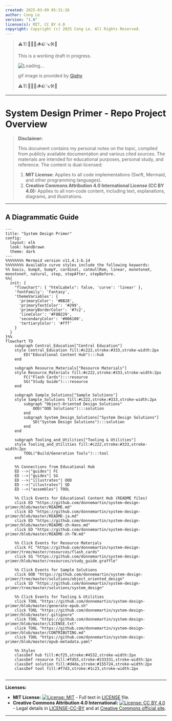 ```yaml
---
created: 2025-03-09 05:31:26
author: Cong Le
version: "1.0"
license(s): MIT, CC BY 4.0
copyright: Copyright (c) 2025 Cong Le. All Rights Reserved.
---
```


> ⚠️🏗️🚧🦺🧱🪵🪨🪚🛠️👷
> 
> This is a working draft in progress.
> 
> ![Loading...](https://media4.giphy.com/media/v1.Y2lkPTc5MGI3NjExb2Y3MWpzdXVkY2Y0YXRhZHliMzFxbm1sNWk2eHkzOWlncmYxcGI1eSZlcD12MV9pbnRlcm5hbF9naWZfYnlfaWQmY3Q9Zw/9LQHvkbIzTSLe/giphy.gif)
> 
> gif image is provided by [Giphy](https://giphy.com)
> 
> ⚠️🏗️🚧🦺🧱🪵🪨🪚🛠️👷

----


# System Design Primer - Repo Project Overview
> **Disclaimer:**
>
> This document contains my personal notes on the topic,
> compiled from publicly available documentation and various cited sources.
> The materials are intended for educational purposes, personal study, and reference.
> The content is dual-licensed:
> 1. **MIT License:** Applies to all code implementations (Swift, Mermaid, and other programming languages).
> 2. **Creative Commons Attribution 4.0 International License (CC BY 4.0):** Applies to all non-code content, including text, explanations, diagrams, and illustrations.
---


## A Diagrammatic Guide 


```mermaid
---
title: "System Design Primer"
config:
  layout: elk
  look: handDrawn
  theme: dark
---
%%%%%%%% Mermaid version v11.4.1-b.14
%%%%%%%% Available curve styles include the following keywords:
%% basis, bumpX, bumpY, cardinal, catmullRom, linear, monotoneX, monotoneY, natural, step, stepAfter, stepBefore.
%%{
  init: {
    "flowchart": { "htmlLabels": false, 'curve': 'linear' },
    'fontFamily': 'Fantasy',
    'themeVariables': {
      'primaryColor': '#BB28',
      'primaryTextColor': '#299',
      'primaryBorderColor': '#7c2',
      'lineColor': '#F8B229',
      'secondaryColor': '#006100',
      'tertiaryColor': '#fff'
    }
  }
}%%
flowchart TD
    subgraph Central_Education["Central Education"]
    style Central_Education fill:#c222,stroke:#333,stroke-width:2px
        ED("Educational Content Hub"):::hub
    end

    subgraph Resource_Materials["Resource Materials"]
    style Resource_Materials fill:#c222,stroke:#333,stroke-width:2px
        FC("Flash Cards"):::resource
        SG("Study Guide"):::resource
    end

    subgraph Sample_Solutions["Sample Solutions"]
    style Sample_Solutions fill:#c222,stroke:#333,stroke-width:2px
        subgraph "Object-Oriented Design Solutions"
            OOD("OOD Solutions"):::solution
        end
        subgraph System_Design_Solutions["System Design Solutions"]
            SD("System Design Solutions"):::solution
        end
    end

    subgraph Tooling_and_Utilities["Tooling & Utilities"]
    style Tooling_and_Utilities fill:#c222,stroke:#333,stroke-width:2px
        TOOL("Build/Generation Tools"):::tool
    end

    %% Connections from Educational Hub
    ED -->|"guides"| FC
    ED -->|"guides"| SG
    ED -->|"illustrates"| OOD
    ED -->|"illustrates"| SD
    ED -->|"assembles"| TOOL

    %% Click Events for Educational Content Hub (README files)
    click ED "https://github.com/donnemartin/system-design-primer/blob/master/README.md"
    click ED "https://github.com/donnemartin/system-design-primer/blob/master/README-ja.md"
    click ED "https://github.com/donnemartin/system-design-primer/blob/master/README-zh-Hans.md"
    click ED "https://github.com/donnemartin/system-design-primer/blob/master/README-zh-TW.md"

    %% Click Events for Resource Materials
    click FC "https://github.com/donnemartin/system-design-primer/tree/master/resources/flash_cards"
    click SG "https://github.com/donnemartin/system-design-primer/blob/master/resources/study_guide.graffle"

    %% Click Events for Sample Solutions
    click OOD "https://github.com/donnemartin/system-design-primer/tree/master/solutions/object_oriented_design"
    click SD "https://github.com/donnemartin/system-design-primer/tree/master/solutions/system_design"

    %% Click Events for Tooling & Utilities
    click TOOL "https://github.com/donnemartin/system-design-primer/blob/master/generate-epub.sh"
    click TOOL "https://github.com/donnemartin/system-design-primer/blob/master/.gitignore"
    click TOOL "https://github.com/donnemartin/system-design-primer/blob/master/LICENSE.txt"
    click TOOL "https://github.com/donnemartin/system-design-primer/blob/master/CONTRIBUTING.md"
    click TOOL "https://github.com/donnemartin/system-design-primer/blob/master/epub-metadata.yaml"

    %% Styles
    classDef hub fill:#cf25,stroke:#4532,stroke-width:2px
    classDef resource fill:#fd55,stroke:#233331,stroke-width:1px
    classDef solution fill:#d4da,stroke:#155724,stroke-width:2px
    classDef tool fill:#f7d3,stroke:#1c23,stroke-width:2px
    
```





---
**Licenses:**

- **MIT License:**  [![License: MIT](https://img.shields.io/badge/License-MIT-yellow.svg)](LICENSE) - Full text in [LICENSE](LICENSE) file.
- **Creative Commons Attribution 4.0 International:** [![License: CC BY 4.0](https://licensebuttons.net/l/by/4.0/88x31.png)](LICENSE-CC-BY) - Legal details in [LICENSE-CC-BY](LICENSE-CC-BY) and at [Creative Commons official site](http://creativecommons.org/licenses/by/4.0/).

---
